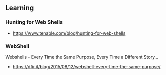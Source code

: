 ## Learning
### Hunting for Web Shells
  - https://www.tenable.com/blog/hunting-for-web-shells
  
### WebShell
Webshells - Every Time the Same Purpose, Every Time a Different Story…
  - https://dfir.it/blog/2015/08/12/webshell-every-time-the-same-purpose/
